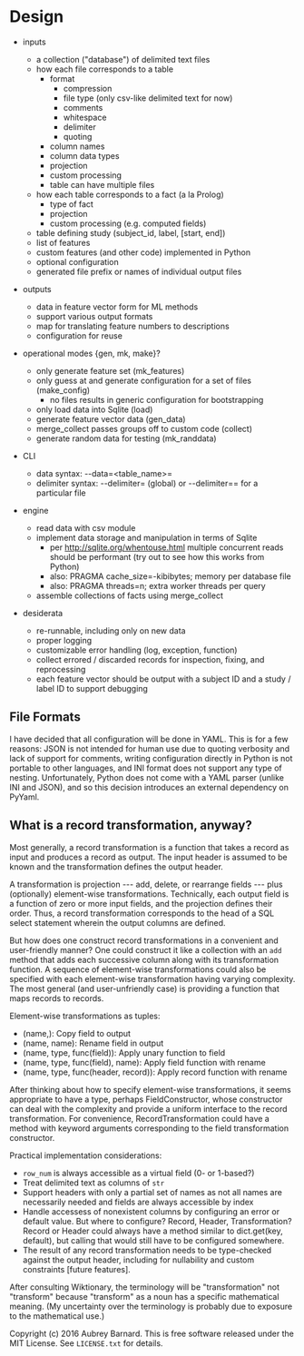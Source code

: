 Design
======

* inputs
  * a collection ("database") of delimited text files
  * how each file corresponds to a table
    * format
      * compression
      * file type (only csv-like delimited text for now)
      * comments
      * whitespace
      * delimiter
      * quoting
    * column names
    * column data types
    * projection
    * custom processing
    * table can have multiple files
  * how each table corresponds to a fact (a la Prolog)
    * type of fact
    * projection
    * custom processing (e.g. computed fields)
  * table defining study (subject_id, label, [start, end])
  * list of features
  * custom features (and other code) implemented in Python
  * optional configuration
  * generated file prefix or names of individual output files

* outputs
  * data in feature vector form for ML methods
  * support various output formats
  * map for translating feature numbers to descriptions
  * configuration for reuse

* operational modes {gen, mk, make}?
  * only generate feature set (mk_features)
  * only guess at and generate configuration for a set of files
    (make_config)
    * no files results in generic configuration for bootstrapping
  * only load data into Sqlite (load)
  * generate feature vector data (gen_data)
  * merge_collect passes groups off to custom code (collect)
  * generate random data for testing (mk_randdata)

* CLI
  * data syntax: --data=<table_name>=<filename>
  * delimiter syntax: --delimiter=<delimiter> (global) or
    --delimiter=<filename>=<delimiter> for a particular file

* engine
  * read data with csv module
  * implement data storage and manipulation in terms of Sqlite
    * per http://sqlite.org/whentouse.html multiple concurrent reads
      should be performant (try out to see how this works from Python)
    * also: PRAGMA cache_size=-kibibytes; memory per database file
    * also: PRAGMA threads=n; extra worker threads per query
  * assemble collections of facts using merge_collect

* desiderata
  * re-runnable, including only on new data
  * proper logging
  * customizable error handling (log, exception, function)
  * collect errored / discarded records for inspection, fixing, and
    reprocessing
  * each feature vector should be output with a subject ID and a study /
    label ID to support debugging


File Formats
------------

I have decided that all configuration will be done in YAML.  This is for
a few reasons: JSON is not intended for human use due to quoting
verbosity and lack of support for comments, writing configuration
directly in Python is not portable to other languages, and INI format
does not support any type of nesting.  Unfortunately, Python does not
come with a YAML parser (unlike INI and JSON), and so this decision
introduces an external dependency on PyYaml.


What is a record transformation, anyway?
----------------------------------------

Most generally, a record transformation is a function that takes a
record as input and produces a record as output.  The input header is
assumed to be known and the transformation defines the output header.

A transformation is projection --- add, delete, or rearrange fields ---
plus (optionally) element-wise transformations.  Technically, each
output field is a function of zero or more input fields, and the
projection defines their order.  Thus, a record transformation
corresponds to the head of a SQL select statement wherein the output
columns are defined.

But how does one construct record transformations in a convenient and
user-friendly manner?  One could construct it like a collection with an
`add` method that adds each successive column along with its
transformation function.  A sequence of element-wise transformations
could also be specified with each element-wise transformation having
varying complexity.  The most general (and user-unfriendly case) is
providing a function that maps records to records.

Element-wise transformations as tuples:
* (name,): Copy field to output
* (name, name): Rename field in output
* (name, type, func(field)): Apply unary function to field
* (name, type, func(field), name): Apply field function with rename
* (name, type, func(header, record)): Apply record function with rename

After thinking about how to specify element-wise transformations, it
seems appropriate to have a type, perhaps FieldConstructor, whose
constructor can deal with the complexity and provide a uniform interface
to the record transformation.  For convenience, RecordTransformation
could have a method with keyword arguments corresponding to the field
transformation constructor.

Practical implementation considerations:
* `row_num` is always accessible as a virtual field (0- or 1-based?)
* Treat delimited text as columns of `str`
* Support headers with only a partial set of names as not all names are
  necessarily needed and fields are always accessible by index
* Handle accessess of nonexistent columns by configuring an error or
  default value.  But where to configure?  Record, Header,
  Transformation?  Record or Header could always have a method similar
  to dict.get(key, default), but calling that would still have to be
  configured somewhere.
* The result of any record transformation needs to be type-checked
  against the output header, including for nullability and custom
  constraints [future features].

After consulting Wiktionary, the terminology will be "transformation"
not "transform" because "transform" as a noun has a specific
mathematical meaning.  (My uncertainty over the terminology is probably
due to exposure to the mathematical use.)


Copyright (c) 2016 Aubrey Barnard.  This is free software released under
the MIT License.  See `LICENSE.txt` for details.
